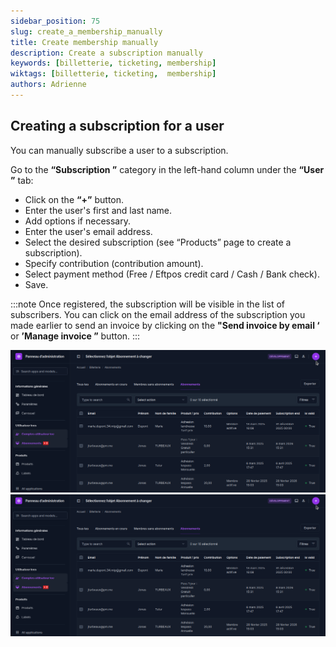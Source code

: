 ```yaml
---
sidebar_position: 75
slug: create_a_membership_manually
title: Create membership manually
description: Create a subscription manually
keywords: [billetterie, ticketing, membership]
wiktags: [billetterie, ticketing,  membership]
authors: Adrienne
---
```


## Creating a subscription for a user

You can manually subscribe a user to a subscription.

Go to the **“Subscription ”** category in the left-hand column under the **“User ”** tab:

- Click on the **“+”** button.
- Enter the user's first and last name.
- Add options if necessary.
- Enter the user's email address.
- Select the desired subscription (see “Products” page to create a subscription).
- Specify contribution (contribution amount).
- Select payment method (Free / Eftpos credit card / Cash / Bank check).
- Save.

:::note
Once registered, the subscription will be visible in the list of subscribers. You can click on the email address of the subscription you made earlier to send an invoice by clicking on the **"Send invoice by email ‘** or **’Manage invoice ”** button.
:::

![](/img/abonnement1.png)
![](/img/abonnement1.png)